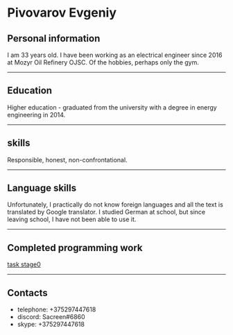 # Pivovarov Evgeniy

## Personal information

I am 33 years old. I have been working as an electrical engineer since 2016 at Mozyr Oil Refinery OJSC. Of the hobbies, perhaps only the gym.

---

## Education

Higher education - graduated from the university with a degree in energy engineering in 2014.

---

## skills

Responsible, honest, non-confrontational.

---

## Language skills

Unfortunately, I practically do not know foreign languages and all the text is translated by Google translator. I studied German at school, but since leaving school, I have not been able to use it.

---

## Сompleted programming work

[task stage0](https://evgeniypivovarov.github.io/rsschool-cv-stage0/library)

---

## Contacts

- telephone: +375297447618
- discord: Sacreen#6860
- skype: +375297447618
